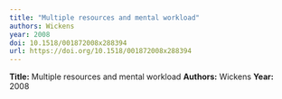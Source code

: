 ```yaml
---
title: "Multiple resources and mental workload"
authors: Wickens
year: 2008
doi: 10.1518/001872008x288394
url: https://doi.org/10.1518/001872008x288394
---
```

**Title:** Multiple resources and mental workload
**Authors:** Wickens
**Year:** 2008
